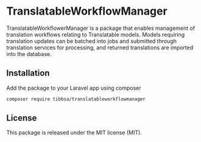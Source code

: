 # TranslatableWorkflowManager

TranslatableWorkflowerManager is a package that enables management of translation workflows relating to Translatable models.  Models requiring translation updates can be batched into jobs and submitted through translation services for processing, and returned translations are imported into the database.

## Installation

Add the package to your Laravel app using composer

```bash
composer require tibbsa/translatableworkflowmanager
```

## License

This package is released under the MIT license (MIT).

